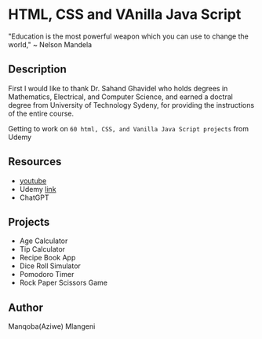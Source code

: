 # HTML, CSS and VAnilla Java Script
"Education is the most powerful weapon which you can use to change the world," ~ Nelson Mandela

## Description

First I would like to thank Dr. Sahand Ghavidel who holds degrees in Mathematics, Electrical, and Computer Science, and earned a doctral degree from University of Technology Sydeny, for providing the instructions of the entire course.

Getting to work on `60 html, CSS, and Vanilla Java Script projects` from Udemy

## Resources
* [youtube](https://youtu.be/EjavYOFoJJ0)
* Udemy [link](http://www.udemy.com/)
* ChatGPT

## Projects
* Age Calculator
* Tip Calculator
* Recipe Book App
* Dice Roll Simulator
* Pomodoro Timer
* Rock Paper Scissors Game

## Author
Manqoba(Aziwe) Mlangeni
